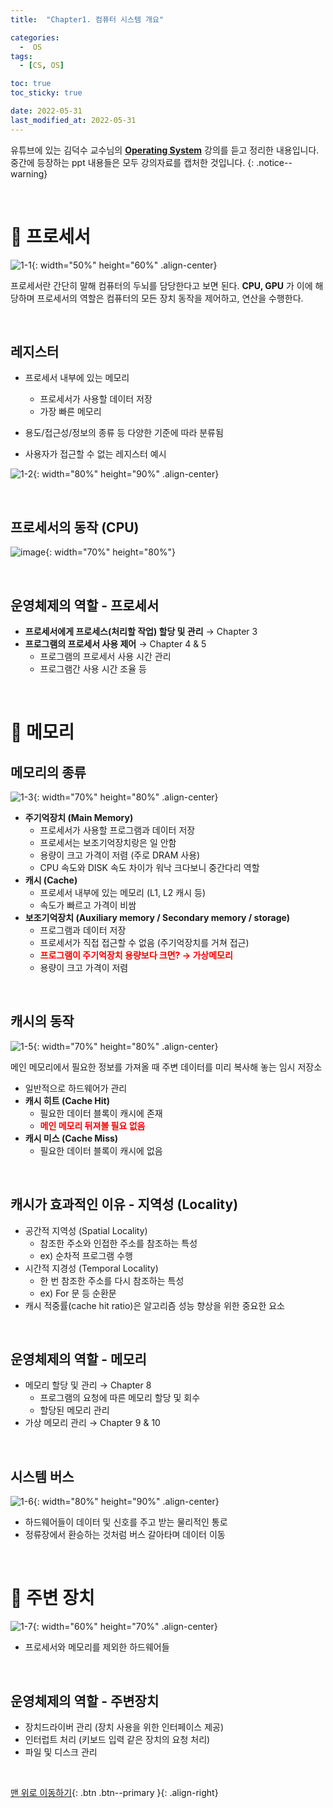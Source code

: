 ```yaml
---
title:  "Chapter1. 컴퓨터 시스템 개요" 

categories:
  -  OS
tags:
  - [CS, OS]

toc: true
toc_sticky: true

date: 2022-05-31
last_modified_at: 2022-05-31
---
```


유튜브에 있는 김덕수 교수님의 **[Operating System](https://www.youtube.com/watch?v=EdTtGv9w2sA&list=PLBrGAFAIyf5rby7QylRc6JxU5lzQ9c4tN)** 강의를 듣고 정리한 내용입니다.<br>
중간에 등장하는 ppt 내용들은 모두 강의자료를 캡처한 것입니다.
{: .notice--warning}

<br>

# 🔧 프로세서

![1-1](https://user-images.githubusercontent.com/96368476/171032694-5050ee34-dcb1-43b1-9135-89244ef64bf1.png){: width="50%" height="60%" .align-center}


프로세서란 간단히 말해 컴퓨터의 두뇌를 담당한다고 보면 된다. **CPU, GPU** 가 이에 해당하며 프로세서의 역할은 컴퓨터의 모든 장치 동작을 제어하고, 연산을 수행한다. 


<br>

## 레지스터

- 프로세서 내부에 있는 메모리
  - 프로세서가 사용할 데이터 저장
  - 가장 빠른 메모리

- 용도/접근성/정보의 종류 등 다양한 기준에 따라 분류됨
- 사용자가 접근할 수 없는 레지스터 예시

![1-2](https://user-images.githubusercontent.com/96368476/171032696-d0ec9689-9d91-40fe-bfe1-2030b154db87.png){: width="80%" height="90%" .align-center}


<br>


## 프로세서의 동작 (CPU)

![image](https://user-images.githubusercontent.com/96368476/148899197-f76c3687-bd7e-48dc-840e-951b57213c7f.gif){: width="70%" height="80%"}



<br>

## 운영체제의 역할 - 프로세서

- **프로세서에게 프로세스(처리할 작업) 할당 및 관리** → Chapter 3
- **프로그램의 프로세서 사용 제어** → Chapter 4 & 5
  - 프로그램의 프로세서 사용 시간 관리
  - 프로그램간 사용 시간 조율 등


<br>


# 🔧 메모리

## 메모리의 종류

![1-3](https://user-images.githubusercontent.com/96368476/171034276-d55e5b16-a7d6-4d5e-81b0-8a532984234d.png){: width="70%" height="80%" .align-center}

- **주기억장치 (Main Memory)**
  - 프로세서가 사용할 프로그램과 데이터 저장
  - 프로세서는 보조기억장치랑은 일 안함
  - 용량이 크고 가격이 저렴 (주로 DRAM 사용)
  - CPU 속도와 DISK 속도 차이가 워낙 크다보니 중간다리 역할
- **캐시 (Cache)**
  - 프로세서 내부에 있는 메모리 (L1, L2 캐시 등)
  - 속도가 빠르고 가격이 비쌈
- **보조기억장치 (Auxiliary memory / Secondary memory / storage)**
  - 프로그램과 데이터 저장
  - 프로세서가 직접 접근할 수 없음 (주기억장치를 거쳐 접근)
  - **<span style="color:red">프로그램이 주기억장치 용량보다 크면? → 가상메모리</span>**
  - 용량이 크고 가격이 저렴

<br>

## 캐시의 동작

![1-5](https://user-images.githubusercontent.com/96368476/171034284-248d95f1-2d21-42f9-a561-8a9bf1b79dcb.png){: width="70%" height="80%" .align-center}

메인 메모리에서 필요한 정보를 가져올 때 주변 데이터를 미리 복사해 놓는 임시 저장소

- 일반적으로 하드웨어가 관리
- **캐시 히트 (Cache Hit)**
  - 필요한 데이터 블록이 캐시에 존재
  - **<span style="color:red">메인 메모리 뒤져볼 필요 없음</span>**
- **캐시 미스 (Cache Miss)**
  - 필요한 데이터 블록이 캐시에 없음

<br>

## 캐시가 효과적인 이유 - 지역성 (Locality)

- 공간적 지역성 (Spatial Locality)
  - 참조한 주소와 인접한 주소를 참조하는 특성
  - ex) 순차적 프로그램 수행
- 시간적 지경성 (Temporal Locality)
  - 한 번 참조한 주소를 다시 참조하는 특성
  - ex) For 문 등 순환문
- 캐시 적중률(cache hit ratio)은 알고리즘 성능 향상을 위한 중요한 요소


<br>


## 운영체제의 역할 - 메모리

- 메모리 할당 및 관리 → Chapter 8
  - 프로그램의 요청에 따른 메모리 할당 및 회수
  - 할당된 메모리 관리
- 가상 메모리 관리 → Chapter 9 & 10



<br>


## 시스템 버스

![1-6](https://user-images.githubusercontent.com/96368476/171036554-34918db3-0abf-4727-9a72-7f9af8ecf894.png){: width="80%" height="90%" .align-center}

- 하드웨어들이 데이터 및 신호를 주고 받는 물리적인 통로
- 정류장에서 환승하는 것처럼 버스 갈아타며 데이터 이동



<br>



# 🔧 주변 장치

![1-7](https://user-images.githubusercontent.com/96368476/171036872-097f62d1-9652-4b19-ae59-c5a48faddeb2.png){: width="60%" height="70%" .align-center}

- 프로세서와 메모리를 제외한 하드웨어들


<br>


## 운영체제의 역할 - 주변장치

- 장치드라이버 관리 (장치 사용을 위한 인터페이스 제공)
- 인터럽트 처리 (키보드 입력 같은 장치의 요청 처리)
- 파일 및 디스크 관리



<br>



[맨 위로 이동하기](#){: .btn .btn--primary }{: .align-right}